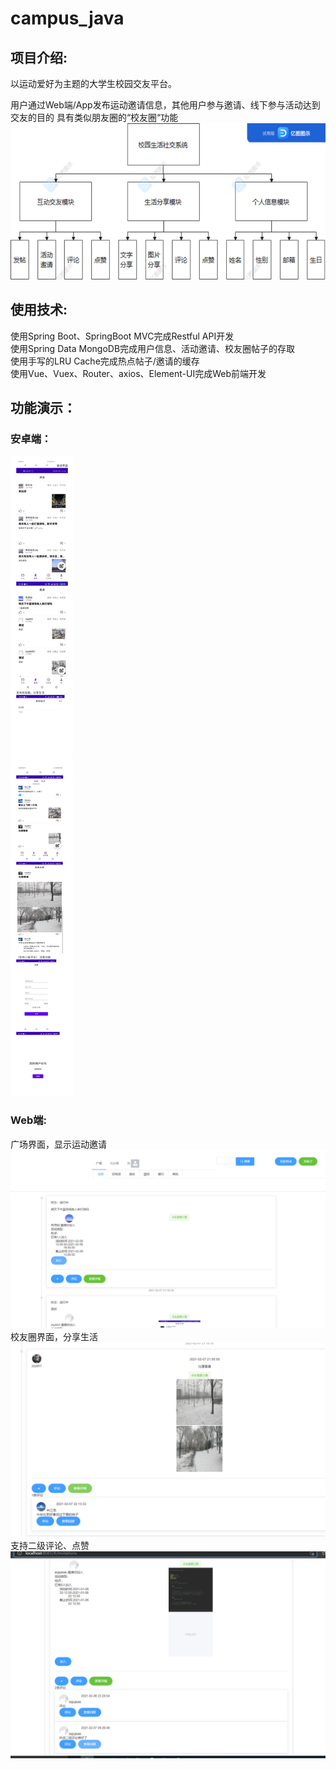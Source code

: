 # campus_java 
## 项目介绍:
以运动爱好为主题的大学生校园交友平台。

用户通过Web端/App发布运动邀请信息，其他用户参与邀请、线下参与活动达到交友的目的
具有类似朋友圈的“校友圈“功能
![img.png](introduction_img/img.png)

## 使用技术:

使用Spring Boot、SpringBoot MVC完成Restful API开发<br />
使用Spring Data MongoDB完成用户信息、活动邀请、校友圈帖子的存取<br />
使用手写的LRU Cache完成热点帖子/邀请的缓存<br />
使用Vue、Vuex、Router、axios、Element-UI完成Web前端开发<br />

## 功能演示：
### 安卓端：

![img_4.png](img_4.png)<br />

### Web端:
广场界面，显示运动邀请<br />
![img_2.png](img_2.png)<br />
校友圈界面，分享生活<br />
![img_1.png](img_1.png)<br />
支持二级评论、点赞<br />
![img_3.png](img_3.png)<br /> 
